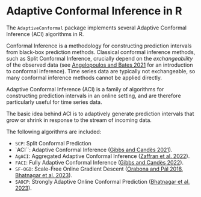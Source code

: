 # Adaptive Conformal Inference in R

The `AdaptiveConformal` package implements several Adaptive Conformal
Inference (ACI) algorithms in R.

Conformal Inference is a methodology for constructing prediction intervals from black-box prediction methods.
Classical conformal inference methods, such as Split Conformal Inference, crucially depend on the _exchangeability_ of the observed data (see [Angelopoulos and Bates 2021](https://arxiv.org/abs/2107.07511) for an introduction to conformal inference). Time series data are typically not exchangeable, so many conformal inference methods cannot be applied directly.

Adaptive Conformal Inference (ACI) is a family of algorithms for constructing prediction intervals in an online setting, and are therefore particularly useful for time series data.

The basic idea behind ACI is to adaptively generate prediction intervals that grow or shrink in response to the stream of incoming data.

The following algorithms are included:
- `SCP`: Split Conformal Prediction
- `ACI``: Adaptive Conformal Inference ([Gibbs and Candès 2021](https://arxiv.org/abs/2106.00170)).
- `AgACI`: Aggregated Adaptive Conformal Inference ([Zaffran et al. 2022](https://proceedings.mlr.press/v162/zaffran22a.html)).
- `FACI`: Fully Adaptive Conformal Inference ([Gibbs and Candès 2022](https://arxiv.org/abs/2208.08401)).
- `SF-OGD`: Scale-Free Online Gradient Descent ([Orabona and Pál 2018](https://www.sciencedirect.com/science/article/pii/S0304397517308514), [Bhatnagar et al. 2023](https://arxiv.org/abs/2302.07869)).
- `SAOCP`: Strongly Adaptive Online Conformal Prediction ([Bhatnagar et al. 2023](https://arxiv.org/abs/2302.07869)).
